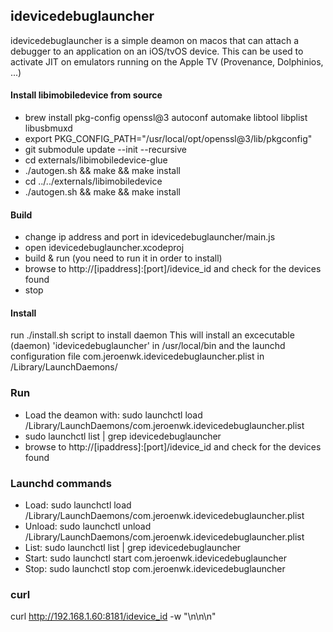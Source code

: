 ## idevicedebuglauncher
idevicedebuglauncher is a simple deamon on macos that can attach a debugger to an application on an iOS/tvOS device.
This can be used to activate JIT on emulators running on the Apple TV (Provenance, Dolphinios, ...)

#### Install libimobiledevice from source
- brew install pkg-config openssl@3 autoconf automake libtool libplist libusbmuxd
- export PKG_CONFIG_PATH="/usr/local/opt/openssl@3/lib/pkgconfig"
- git submodule update --init --recursive
- cd externals/libimobiledevice-glue
- ./autogen.sh && make && make install
- cd ../../externals/libimobiledevice
- ./autogen.sh && make && make install

#### Build
- change ip address and port in idevicedebuglauncher/main.js
- open idevicedebuglauncher.xcodeproj
- build & run (you need to run it in order to install)
- browse to http://[ipaddress]:[port]/idevice_id and check for the devices found
- stop

#### Install
run ./install.sh script to install daemon
This will install an excecutable (daemon) 'idevicedebuglauncher' in /usr/local/bin and the launchd configuration file com.jeroenwk.idevicedebuglauncher.plist in /Library/LaunchDaemons/

### Run
- Load the deamon with: sudo launchctl load /Library/LaunchDaemons/com.jeroenwk.idevicedebuglauncher.plist
- sudo launchctl list | grep idevicedebuglauncher
- browse to http://[ipaddress]:[port]/idevice_id and check for the devices found

### Launchd commands
- Load: sudo launchctl load /Library/LaunchDaemons/com.jeroenwk.idevicedebuglauncher.plist
- Unload: sudo launchctl unload /Library/LaunchDaemons/com.jeroenwk.idevicedebuglauncher.plist
- List: sudo launchctl list | grep idevicedebuglauncher
- Start: sudo launchctl start com.jeroenwk.idevicedebuglauncher
- Stop: sudo launchctl stop com.jeroenwk.idevicedebuglauncher

### curl
curl http://192.168.1.60:8181/idevice_id -w "\n\n\n"
